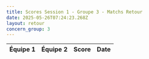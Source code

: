 ```yaml
---
title: Scores Session 1 - Groupe 3 - Matchs Retour
date: 2025-05-26T07:24:23.268Z
layout: retour
concern_group: 3
---
```




| Équipe 1 | Équipe 2 | Score | Date |
|----------|----------|-------|------|

